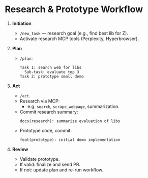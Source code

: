 # Research & Prototype Workflow

1. **Initiation**

   - `/new_task` — research goal (e.g., find best lib for Z).
   - Activate research MCP tools (Perplexity, Hyperbrowser).

2. **Plan**

   - `/plan`:
     ```
     Task 1: search web for libs
       Sub-task: evaluate top 3
     Task 2: prototype small demo
     ```

3. **Act**

   - `/act`.
   - Research via MCP:
     - e.g. `search`, `scrape_webpage`, summarization.
   - Commit research summary:
     ```
     docs(research): summarize evaluation of libs
     ```
   - Prototype code, commit:
     ```
     feat(prototype): initial demo implementation
     ```

4. **Review**
   - Validate prototype.
   - If valid: finalize and send PR.
   - If not: update plan and re-run workflow.
